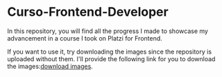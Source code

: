 # Curso-Frontend-Developer


In this repository, you will find all the progress
I made to showcase my advancement
in a course I took on Platzi for Frontend.

If you want to use it, try downloading the images since the repository
is uploaded without them. I'll provide the following link for you to
download the images:[download images](https://drive.google.com/drive/folders/1EqPBh8LR0TJIi3zJCwPxl8W9h8Mc82GS).